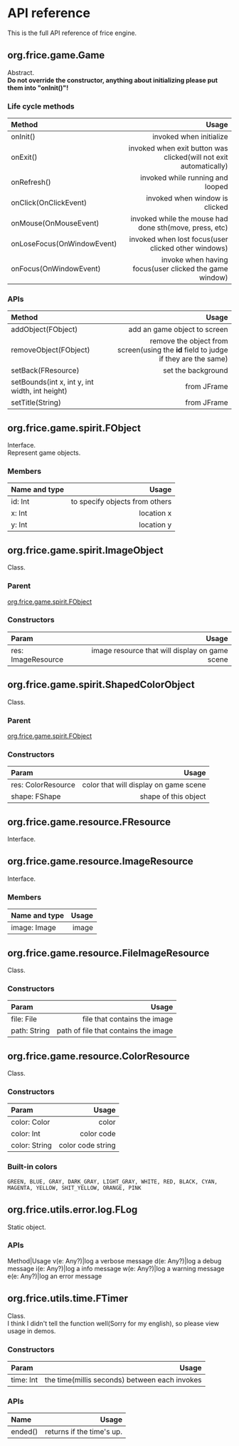 # API reference
This is the full API reference of frice engine.

## org.frice.game.Game
Abstract.<br/>
**Do not override the constructor, anything about initializing please put them into "onInit()"!**

### Life cycle methods
Method|Usage
:---|---:
onInit()|invoked when initialize
onExit()|invoked when exit button was clicked(will not exit automatically)
onRefresh()|invoked while running and looped
onClick(OnClickEvent)|invoked when window is clicked
onMouse(OnMouseEvent)|invoked while the mouse had done sth(move, press, etc)
onLoseFocus(OnWindowEvent)|invoked when lost focus(user clicked other windows)
onFocus(OnWindowEvent)|invoke when having focus(user clicked the game window)

### APIs
Method|Usage
:---|---:
addObject(FObject)|add an game object to screen
removeObject(FObject)|remove the object from screen(using the **id** field to judge if they are the same)
setBack(FResource)|set the background
setBounds(int x, int y, int width, int height)|from JFrame
setTitle(String)|from JFrame

## org.frice.game.spirit.FObject
Interface.<br/>
Represent game objects.

### Members
Name and type|Usage
:---|---:
id: Int|to specify objects from others
x: Int|location x
y: Int|location y

## org.frice.game.spirit.ImageObject
Class.

### Parent
[org.frice.game.spirit.FObject](#org.frice.game.spirit.FObject)

### Constructors
Param|Usage
:---|---:
res: ImageResource|image resource that will display on game scene

## org.frice.game.spirit.ShapedColorObject
Class.

### Parent
[org.frice.game.spirit.FObject](#org.frice.game.spirit.FObject)

### Constructors
Param|Usage
:---|---:
res: ColorResource|color that will display on game scene
shape: FShape|shape of this object

## org.frice.game.resource.FResource
Interface.

## org.frice.game.resource.ImageResource
Interface.

### Members
Name and type|Usage
:---|---:
image: Image|image

## org.frice.game.resource.FileImageResource
Class.

### Constructors
Param|Usage
:---|---:
file: File|file that contains the image
path: String|path of file that contains the image

## org.frice.game.resource.ColorResource
Class.

### Constructors
Param|Usage
:---|---:
color: Color|color
color: Int|color code
color: String|color code string

### Built-in colors
```
GREEN, BLUE, GRAY, DARK_GRAY, LIGHT_GRAY, WHITE, RED, BLACK, CYAN, MAGENTA, YELLOW, SHIT_YELLOW, ORANGE, PINK
```

## org.frice.utils.error.log.FLog
Static object.

### APIs
Method|Usage
v(e: Any?)|log a verbose message
d(e: Any?)|log a debug message
i(e: Any?)|log a info message
w(e: Any?)|log a warning message
e(e: Any?)|log an error message

## org.frice.utils.time.FTimer
Class.<br/>
I think I didn't tell the function well(Sorry for my english), so please view usage in demos.

### Constructors
Param|Usage
:---|---:
time: Int|the time(millis seconds) between each invokes

### APIs
Name|Usage
:---|---:
ended()|returns if the time's up.
